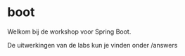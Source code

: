 # boot
Welkom bij de workshop voor Spring Boot.

De uitwerkingen van de labs kun je vinden onder /answers
